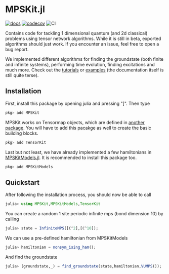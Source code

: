 # MPSKit.jl

[![docs][docs-dev-img]][docs-dev-url] [![codecov][codecov-img]][codecov-url] ![CI][ci-url]

[docs-dev-img]: https://img.shields.io/badge/docs-dev-blue.svg
[docs-dev-url]: https://maartenvd.github.io/MPSKit.jl/dev/

[codecov-img]: https://codecov.io/gh/maartenvd/MPSKit.jl/branch/master/graph/badge.svg
[codecov-url]: https://codecov.io/gh/maartenvd/MPSKit.jl

[ci-url]: https://github.com/maartenvd/MPSKit.jl/workflows/CI/badge.svg

Contains code for tackling 1 dimensional quantum (and 2d classical) problems using tensor network algorithms. While it is still in beta, exported algorithms should just work. If you encounter an issue, feel free to open a bug report.

We implemented different algorithms for finding the groundstate (both finite and infinite systems), performing time evolution, finding excitations and much more. Check out the [tutorials](https://maartenvd.github.io/MPSKit.jl/dev/#Tutorials-1) or [examples](https://github.com/maartenvd/MPSKit.jl/tree/master/examples) (the documentation itself is still quite terse).

## Installation

First, install this package by opening julia and pressing "]". Then type

```julia
pkg> add MPSKit
```

MPSKit works on Tensormap objects, which are defined in [another package](https://github.com/Jutho/TensorKit.jl).
You will have to add this pacakge as well to create the basic building blocks.
```julia
pkg> add TensorKit
```

Last but not least, we have already implemented a few hamiltonians in [MPSKitModels.jl](https://github.com/maartenvd/MPSKitModels.jl). It is recommended to install this package too.
```julia
pkg> add MPSKitModels
```

## Quickstart

After following the installation process, you should now be able to call
```julia
julia> using MPSKit,MPSKitModels,TensorKit
```

You can create a random 1 site periodic infinite mps (bond dimension 10) by calling
```julia
julia> state = InfiniteMPS([ℂ^2],[ℂ^10]);
```

We can use a pre-defined hamiltonian from MPSKitModels
```julia
julia> hamiltonian = nonsym_ising_ham();
```

And find the groundstate
```julia
julia> (groundstate,_) = find_groundstate(state,hamiltonian,VUMPS());
```
